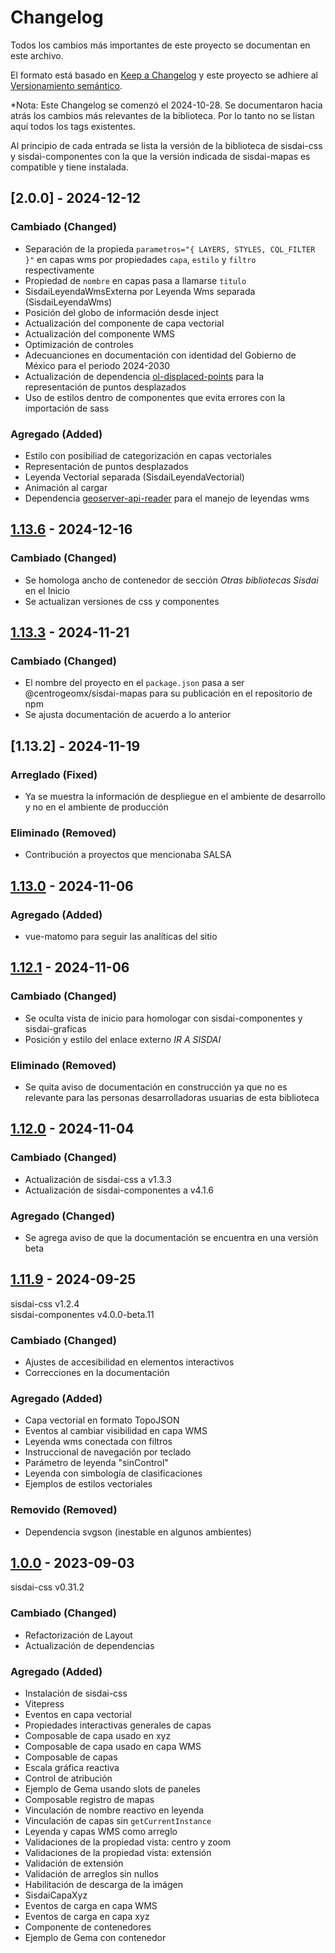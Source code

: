 # Changelog

Todos los cambios más importantes de este proyecto se documentan en este
archivo.

El formato está basado en
[Keep a Changelog](https://keepachangelog.com/en/1.1.0) y este proyecto se
adhiere al [Versionamiento semántico](https://semver.org/spec/v2.0.0.html).

\*Nota: Este Changelog se comenzó el 2024-10-28. Se documentaron hacia atrás los
cambios más relevantes de la biblioteca. Por lo tanto no se listan aquí todos
los tags existentes.

Al principio de cada entrada se lista la versión de la biblioteca de sisdai-css
y sisdai-componentes con la que la versión indicada de sisdai-mapas es
compatible y tiene instalada.

<!-- ## [Unreleased] -->

## [2.0.0] - 2024-12-12

### Cambiado (Changed)

- Separación de la propieda `parametros="{ LAYERS, STYLES, CQL_FILTER }"` en
  capas wms por propiedades `capa`, `estilo` y `filtro` respectivamente
- Propiedad de `nombre` en capas pasa a llamarse `titulo`
- SisdaiLeyendaWmsExterna por Leyenda Wms separada (SisdaiLeyendaWms)
- Posición del globo de información desde inject
- Actualización del componente de capa vectorial
- Actualización del componente WMS
- Optimización de controles
- Adecuanciones en documentación con identidad del Gobierno de México para el
  periodo 2024-2030
- Actualización de dependencia
  [ol-displaced-points](https://www.npmjs.com/package/ol-displaced-points) para
  la representación de puntos desplazados
- Uso de estilos dentro de componentes que evita errores con la importación de
  sass

### Agregado (Added)

- Estilo con posibiliad de categorización en capas vectoriales
- Representación de puntos desplazados
- Leyenda Vectorial separada (SisdaiLeyendaVectorial)
- Animación al cargar
- Dependencia
  [geoserver-api-reader](https://www.npmjs.com/package/geoserver-api-reader)
  para el manejo de leyendas wms

## [1.13.6] - 2024-12-16

### Cambiado (Changed)

- Se homologa ancho de contenedor de sección _Otras bibliotecas Sisdai_ en el Inicio
- Se actualizan versiones de css y componentes

## [1.13.3] - 2024-11-21

### Cambiado (Changed)

- El nombre del proyecto en el `package.json` pasa a ser
  @centrogeomx/sisdai-mapas para su publicación en el repositorio de npm
- Se ajusta documentación de acuerdo a lo anterior

## [1.13.2] - 2024-11-19

### Arreglado (Fixed)

- Ya se muestra la información de despliegue en el ambiente de desarrollo y no
  en el ambiente de producción

### Eliminado (Removed)

- Contribución a proyectos que mencionaba SALSA

## [1.13.0] - 2024-11-06

### Agregado (Added)

- vue-matomo para seguir las analíticas del sitio

## [1.12.1] - 2024-11-06

### Cambiado (Changed)

- Se oculta vista de inicio para homologar con sisdai-componentes y
  sisdai-graficas
- Posición y estilo del enlace externo _IR A SISDAI_

### Eliminado (Removed)

- Se quita aviso de documentación en construcción ya que no es relevante para
  las personas desarrolladoras usuarias de esta biblioteca

## [1.12.0] - 2024-11-04

### Cambiado (Changed)

- Actualización de sisdai-css a v1.3.3
- Actualización de sisdai-componentes a v4.1.6

### Agregado (Changed)

- Se agrega aviso de que la documentación se encuentra en una versión beta

## [1.11.9] - 2024-09-25

sisdai-css v1.2.4<br>sisdai-componentes v4.0.0-beta.11

### Cambiado (Changed)

- Ajustes de accesibilidad en elementos interactivos
- Correcciones en la documentación

### Agregado (Added)

- Capa vectorial en formato TopoJSON
- Eventos al cambiar visibilidad en capa WMS
- Leyenda wms conectada con filtros
- Instruccional de navegación por teclado
- Parámetro de leyenda "sinControl"
- Leyenda con simbología de clasificaciones
- Ejemplos de estilos vectoriales

### Removido (Removed)

- Dependencia svgson (inestable en algunos ambientes)

## [1.0.0] - 2023-09-03

sisdai-css v0.31.2

### Cambiado (Changed)

- Refactorización de Layout
- Actualización de dependencias

### Agregado (Added)

- Instalación de sisdai-css
- Vitepress
- Eventos en capa vectorial
- Propiedades interactivas generales de capas
- Composable de capa usado en xyz
- Composable de capa usado en capa WMS
- Composable de capas
- Escala gráfica reactiva
- Control de atribución
- Ejemplo de Gema usando slots de paneles
- Composable registro de mapas
- Vinculación de nombre reactivo en leyenda
- Vinculación de capas sin `getCurrentInstance`
- Leyenda y capas WMS como arreglo
- Validaciones de la propiedad vista: centro y zoom
- Validaciones de la propiedad vista: extensión
- Validación de extensión
- Validación de arreglos sin nullos
- Habilitación de descarga de la imágen
- SisdaiCapaXyz
- Eventos de carga en capa WMS
- Eventos de carga en capa xyz
- Componente de contenedores
- Ejemplo de Gema con contenedor

[1.13.6]: https://codigo.conahcyt.mx/sisdai/sisdai-mapas/compare/v1.13.6...v1.13.3
[1.13.3]: https://codigo.conahcyt.mx/sisdai/sisdai-mapas/compare/v1.13.3...v1.13.0
[1.13.0]: https://codigo.conahcyt.mx/sisdai/sisdai-mapas/compare/v1.13.0...v1.12.1
[1.12.1]: https://codigo.conahcyt.mx/sisdai/sisdai-mapas/compare/v1.12.1...v1.12.0
[1.12.0]: https://codigo.conahcyt.mx/sisdai/sisdai-mapas/compare/v1.12.0...v1.11.9
[1.11.9]: https://codigo.conahcyt.mx/sisdai/sisdai-mapas/compare/v1.11.9...v1.0.0
[1.0.0]: https://codigo.conahcyt.mx/sisdai/sisdai-mapas/-/releases/v1.0.0
